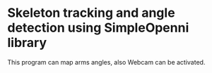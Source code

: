 # Skeleton tracking and angle detection using SimpleOpenni library

  This program can map arms angles, also Webcam can be activated. 
